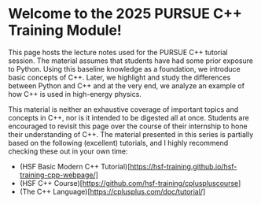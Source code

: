 # Welcome to the 2025 PURSUE C++ Training Module!

This page hosts the lecture notes used for the PURSUE C++ tutorial session. The material assumes that students have had some prior exposure to Python.
Using this baseline knowledge as a foundation, we introduce basic concepts of C++. Later, we highlight and study the differences between Python and C++ and at the very end, we analyze an example of how C++ is used in high-energy physics. 

This material is neither an exhaustive coverage of important topics and concepts in C++, nor is it intended to be digested all at once. Students are encouraged to revisit this page over the course of their internship to hone their understanding of C++. The material presented in this series is partially based on the following (excellent) tutorials, and I highly recommend checking these out in your own time:

* (HSF Basic Modern C++ Tutorial)[https://hsf-training.github.io/hsf-training-cpp-webpage/]
* (HSF C++ Course)[https://github.com/hsf-training/cpluspluscourse]
* (The C++ Language)[https://cplusplus.com/doc/tutorial/]

```{tableofcontents}
```
